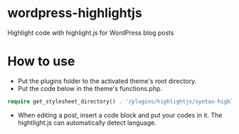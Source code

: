 # wordpress-highlightjs
Highlight code with highlight.js for WordPress blog posts

# How to use
* Put the plugins folder to the activated theme's root directory.
* Put the code below in the theme's functions.php.
```php
require get_stylesheet_directory() . '/plugins/highlightjs/syntax-highlighting.php';
```
* When editing a post, insert a code block and put your codes in it. The hightlight.js can automatically detect language.
